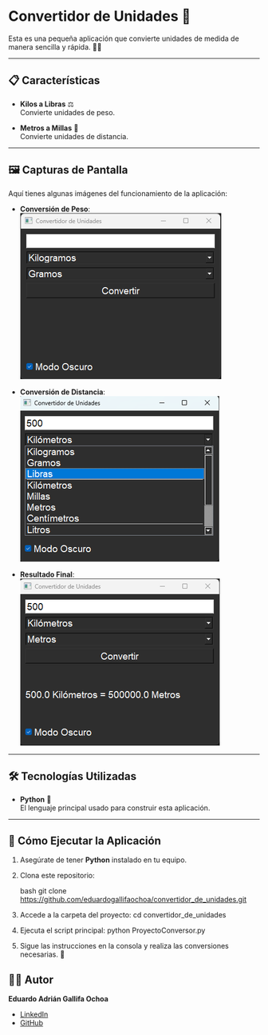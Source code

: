 # Convertidor de Unidades 🚀

Esta es una pequeña aplicación que convierte unidades de medida de manera sencilla y rápida. 📏🔢

---

## 📋 **Características**

- **Kilos a Libras** ⚖️  
  Convierte unidades de peso.

- **Metros a Millas** 📏  
  Convierte unidades de distancia.

---

## 🖼️ **Capturas de Pantalla**

Aquí tienes algunas imágenes del funcionamiento de la aplicación:

- **Conversión de Peso**:  
  ![Captura 1](images/captura1.png)

- **Conversión de Distancia**:  
  ![Captura 2](images/captura2.png)

- **Resultado Final**:  
  ![Captura 3](images/captura3.png)

---

## 🛠️ **Tecnologías Utilizadas**

- **Python** 🐍  
  El lenguaje principal usado para construir esta aplicación.

---

## 🚀 **Cómo Ejecutar la Aplicación**

1. Asegúrate de tener **Python** instalado en tu equipo.
2. Clona este repositorio:  

   bash
   git clone https://github.com/eduardogallifaochoa/convertidor_de_unidades.git


3. Accede a la carpeta del proyecto:
cd convertidor_de_unidades
4. Ejecuta el script principal:
python ProyectoConversor.py
5. Sigue las instrucciones en la consola y realiza las conversiones necesarias. 🎉

## 🧑‍💻 **Autor**

**Eduardo Adrián Gallifa Ochoa**  
- [LinkedIn](https://www.linkedin.com/in/eduardogallifaochoa/)  
- [GitHub](https://github.com/eduardogallifaochoa)



